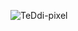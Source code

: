 <p>
   <img align="center" src=github-readme-stats-6h5w2p4i9-teddipixels-projects.vercel.app/api/top-langs?username=TeDdi-pixel&show_icons=true&locale=en&layout=compact&text_color=9d4c74&title_color=9d4c74&bg_color=f3d1cf&border_color=a891c5" alt="TeDdi-pixel" />
</p>
